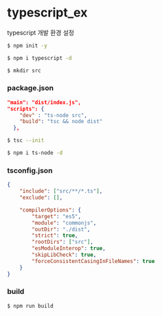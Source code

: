 # typescript_ex

typescript 개발 환경 설정

```bash
$ npm init -y
```

```bash
$ npm i typescript -d
```

```bash
$ mkdir src
```

### package.json
```json
"main": "dist/index.js",
"scripts": {
    "dev" : "ts-node src",
    "build": "tsc && node dist"
  },
```

```bash
$ tsc --init
```

```bash
$ npm i ts-node -d 
```

### tsconfig.json
``` json
{
    "include": ["src/**/*.ts"],
    "exclude": [],

    "compilerOptions": {
        "target": "es5",
        "module": "commonjs",
        "outDir": "./dist",
        "strict": true,
        "rootDirs": ["src"],
        "esModuleInterop": true,
        "skipLibCheck": true,
        "forceConsistentCasingInFileNames": true
    }
}
```

### build
``` bash
$ npm run build
```